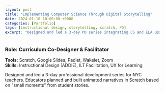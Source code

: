 ```yaml
---
layout: post
title: "Implementing Computer Science Through Digital Storytelling"
date: 2024-01-10 10:00:00 +0000
categories: [Portfolio]
tags: [instructional design, storytelling, scratch, PD]
excerpt: "Designed and led a 3-day PD series integrating CS and ELA using digital storytelling. Teachers created animated Scratch narratives from written stories."
---
```


### Role: Curriculum Co-Designer & Facilitator  
**Tools:** Scratch, Google Slides, Padlet, Wakelet, Zoom  
**Skills:** Instructional Design (ADDIE), ILT Facilitation, UX for Learning  

Designed and led a 3-day professional development series for NYC teachers. Educators planned and built animated narratives in Scratch based on "small moments" from student stories.
